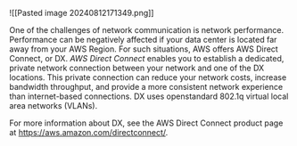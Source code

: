![[Pasted image 20240812171349.png]]

One of the challenges of network communication is network performance. Performance can be negatively affected if your data center is located far away from your AWS Region. For such situations, AWS offers AWS Direct Connect, or DX. *AWS Direct Connect* enables you to establish a dedicated, private network connection between your network and one of the DX locations. This private connection can reduce your network costs, increase bandwidth throughput, and provide a more consistent network experience than internet-based connections. DX uses openstandard 802.1q virtual local area networks (VLANs).

For more information about DX, see the AWS Direct Connect product page at https://aws.amazon.com/directconnect/.
